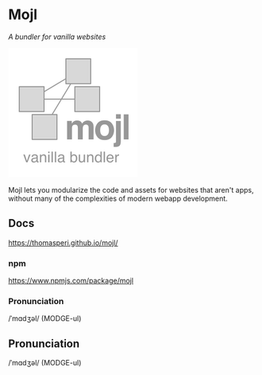 # Mojl

*A bundler for vanilla websites*

![Mojl Logo](docs/mojl-logo-square.svg)

Mojl lets you modularize the code and assets for websites that aren't apps, without many of the complexities of modern webapp development.

## Docs
<https://thomasperi.github.io/mojl/>

### npm
<https://www.npmjs.com/package/mojl>

### Pronunciation
/ˈmɑdʒəl/ (MODGE-ul)


## Pronunciation

/ˈmɑdʒəl/ (MODGE-ul)
